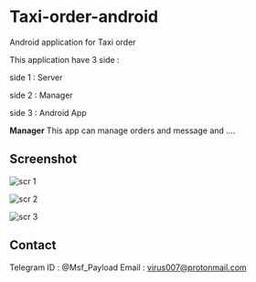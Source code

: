 # Taxi-order-android
Android application for Taxi order

This application have 3 side :

side 1 : Server

side 2 : Manager

side 3 : Android App


<b>Manager</b>  This app can manage orders and message and ....

## Screenshot

![scr 1](http://s8.picofile.com/file/8307416350/Screenshot_2017_09_12_12_26_32.png)

![scr 2](http://s8.picofile.com/file/8307416384/Screenshot_2017_09_12_12_26_50.png)

![scr 3](http://s8.picofile.com/file/8307416418/Screenshot_2017_09_12_12_27_07.png)

## Contact

Telegram ID : @Msf_Payload
Email : virus007@protonmail.com
